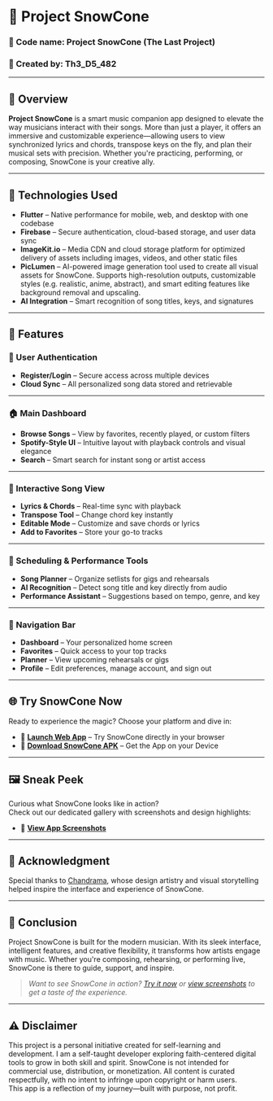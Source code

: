 # 🎵 Project SnowCone

### 🔐 Code name: Project SnowCone (The Last Project)  
### 👤 Created by: Th3_D5_482  

---

## 📘 Overview  
**Project SnowCone** is a smart music companion app designed to elevate the way musicians interact with their songs. More than just a player, it offers an immersive and customizable experience—allowing users to view synchronized lyrics and chords, transpose keys on the fly, and plan their musical sets with precision. Whether you're practicing, performing, or composing, SnowCone is your creative ally.

---

## 🧰 Technologies Used  
- **Flutter** – Native performance for mobile, web, and desktop with one codebase  
- **Firebase** – Secure authentication, cloud-based storage, and user data sync  
- **ImageKit.io** – Media CDN and cloud storage platform for optimized delivery of assets including images, videos, and other static files  
- **PicLumen** – AI-powered image generation tool used to create all visual assets for SnowCone. Supports high-resolution outputs, customizable styles (e.g. realistic, anime, abstract), and smart editing features like background removal and upscaling.  
- **AI Integration** – Smart recognition of song titles, keys, and signatures  

---

## 🚀 Features  

### 🔐 User Authentication  
- **Register/Login** – Secure access across multiple devices  
- **Cloud Sync** – All personalized song data stored and retrievable  

---

### 🏠 Main Dashboard  
- **Browse Songs** – View by favorites, recently played, or custom filters  
- **Spotify-Style UI** – Intuitive layout with playback controls and visual elegance  
- **Search** – Smart search for instant song or artist access  

---

### 🎼 Interactive Song View  
- **Lyrics & Chords** – Real-time sync with playback  
- **Transpose Tool** – Change chord key instantly  
- **Editable Mode** – Customize and save chords or lyrics  
- **Add to Favorites** – Store your go-to tracks  

---

### 📅 Scheduling & Performance Tools  
- **Song Planner** – Organize setlists for gigs and rehearsals  
- **AI Recognition** – Detect song title and key directly from audio  
- **Performance Assistant** – Suggestions based on tempo, genre, and key  

---

### 🧭 Navigation Bar  
- **Dashboard** – Your personalized home screen  
- **Favorites** – Quick access to your top tracks  
- **Planner** – View upcoming rehearsals or gigs  
- **Profile** – Edit preferences, manage account, and sign out  

---

## 🌐 Try SnowCone Now  

Ready to experience the magic? Choose your platform and dive in:

- 🔗 **[Launch Web App](https://th3d5482snowcone.netlify.app)** – Try SnowCone directly in your browser  
- 📱 **[Download SnowCone APK](https://github.com/Th3-D5-482/Project-SnowCone/releases/tag/V1.0.0/app-debug.apk)** – Get the App on your Device  

---

## 🖼️ Sneak Peek  

Curious what SnowCone looks like in action?  
Check out our dedicated gallery with screenshots and design highlights:

- 📸 **[View App Screenshots](screenshots.md)**  

---

## 🙏 Acknowledgment  
Special thanks to [Chandrama](https://www.figma.com/@chandrama), whose design artistry and visual storytelling helped inspire the interface and experience of SnowCone.

---

## 🎯 Conclusion  
Project SnowCone is built for the modern musician. With its sleek interface, intelligent features, and creative flexibility, it transforms how artists engage with music. Whether you're composing, rehearsing, or performing live, SnowCone is there to guide, support, and inspire.

> _Want to see SnowCone in action? [Try it now](https://th3d5482snowcone.netlify.app) or [view screenshots](screenshots.md) to get a taste of the experience._

---

## ⚠️ Disclaimer  
This project is a personal initiative created for self-learning and development. I am a self-taught developer exploring faith-centered digital tools to grow in both skill and spirit. SnowCone is not intended for commercial use, distribution, or monetization. All content is curated respectfully, with no intent to infringe upon copyright or harm users.  
This app is a reflection of my journey—built with purpose, not profit.